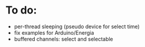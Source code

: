 To do:
======
- per-thread sleeping (pseudo device for select time)
- fix examples for Arduino/Energia
- buffered channels: select and selectable
